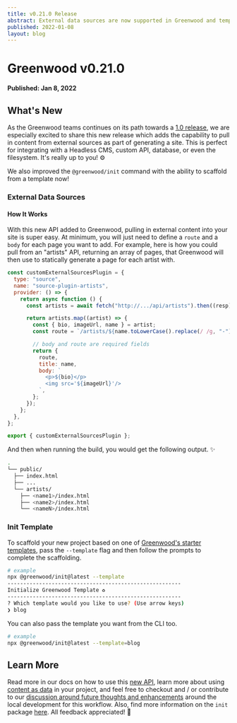 ```yaml
---
title: v0.21.0 Release
abstract: External data sources are now supported in Greenwood and template support to our new project scaffolding CLI.
published: 2022-01-08
layout: blog
---
```


# Greenwood v0.21.0

**Published: Jan 8, 2022**

## What's New

As the Greenwood teams continues on its path towards a [1.0 release](https://docs.google.com/document/d/1MwDkszKvq81QgIYa8utJgyUgSpLZQx9eKCWjIikvfHU/edit#heading=h.belq6qnmcr0h), we are especially excited to share this new release which adds the capability to pull in content from external sources as part of generating a site. This is perfect for integrating with a Headless CMS, custom API, database, or even the filesystem. It's really up to you! ⚙️

We also improved the `@greenwood/init` command with the ability to scaffold from a template now!

### External Data Sources

#### How It Works

With this new API added to Greenwood, pulling in external content into your site is super easy. At minimum, you will just need to define a `route` and a `body` for each page you want to add. For example, here is how you could pull from an "artists" API, returning an array of pages, that Greenwood will then use to statically generate a page for each artist with.

```js
const customExternalSourcesPlugin = {
  type: "source",
  name: "source-plugin-artists",
  provider: () => {
    return async function () {
      const artists = await fetch("http://.../api/artists").then((resp) => resp.json());

      return artists.map((artist) => {
        const { bio, imageUrl, name } = artist;
        const route = `/artists/${name.toLowerCase().replace(/ /g, "-")}/`;

        // body and route are required fields
        return {
          route,
          title: name,
          body: `
            <p>${bio}</p>
            <img src='${imageUrl}'/>
          `,
        };
      });
    };
  },
};

export { customExternalSourcesPlugin };
```

And then when running the build, you would get the following output. ✨

```bash
.
└── public/
  ├── index.html
  ├── ...
  └── artists/
    ├── <name1>/index.html
    ├── <name2>/index.html
    └── <nameN>/index.html
```

### Init Template

To scaffold your new project based on one of [Greenwood's starter templates](https://github.com/orgs/ProjectEvergreen/repositories?q=greenwood-template-&type=all&language=&sort=), pass the `--template` flag and then follow the prompts to complete the scaffolding.

```bash
# example
npx @greenwood/init@latest --template
-------------------------------------------------------
Initialize Greenwood Template ♻️
-------------------------------------------------------
? Which template would you like to use? (Use arrow keys)
❯ blog
```

You can also pass the template you want from the CLI too.

```bash
# example
npx @greenwood/init@latest --template=blog
```

## Learn More

Read more in our docs on how to use this [new API](/plugins/source/), learn more about using [content as data](/docs/data/) in your project, and feel free to checkout and / or contribute to our [discussion around future thoughts and enhancements](https://github.com/ProjectEvergreen/greenwood/discussions/839) around the local development for this workflow. Also, find more information on the `init` package [here](https://github.com/ProjectEvergreen/greenwood/tree/master/packages/init). All feedback appreciated! 🙌
